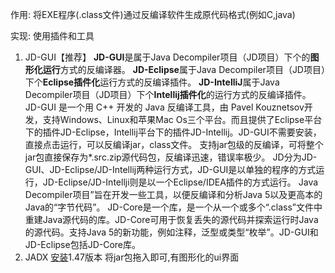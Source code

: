 作用: 将EXE程序(.class文件)通过反编译软件生成原代码格式(例如C,java)

实现:
使用插件和工具
1. JD-GUI【推荐】
	**JD-GUI**是属于Java Decompiler项目（JD项目）下个的**图形化运行**方式的反编译器。
	**JD-Eclipse**属于Java Decompiler项目（JD项目）下个**Eclipse插件化**运行方式的反编译插件。
	**JD-IntelliJ**属于Java Decompiler项目（JD项目）下个**Intellij插件化**的运行方式的反编译插件。
	JD-GUI 是一个用 C++ 开发的 Java 反编译工具，由 Pavel Kouznetsov开发，支持Windows、Linux和苹果Mac Os三个平台。而且提供了Eclipse平台下的插件JD-Eclipse，Intellij平台下的插件JD-Intellij。JD-GUI不需要安装，直接点击运行，可以反编译jar，class文件。
	支持jar包级的反编译，可将整个jar包直接保存为*.src.zip源代码包，反编译迅速，错误率极少。
	JD分为JD-GUI、JD-Eclipse/JD-Intellij两种运行方式，JD-GUI是以单独的程序的方式运行，JD-Eclipse/JD-Intellji则是以一个Eclipse/IDEA插件的方式运行。
	Java Decompiler项目”旨在开发一些工具，以便反编译和分析Java 5以及更高本的Java的“字节代码”。
	JD-Core是一个库，是一个从一个或多个“.class”文件中重建Java源代码的库。JD-Core可用于恢复丢失的源代码并探索运行时Java的源代码。支持Java 5的新功能，例如注释，泛型或类型“枚举”。JD-GUI和JD-Eclipse包括JD-Core库。
2. JADX
	[安装]([github.com/skylot/jadx](https://link.zhihu.com/?target=https%3A//github.com/skylot/jadx))1.47版本
	将jar包拖入即可,有图形化的ui界面













